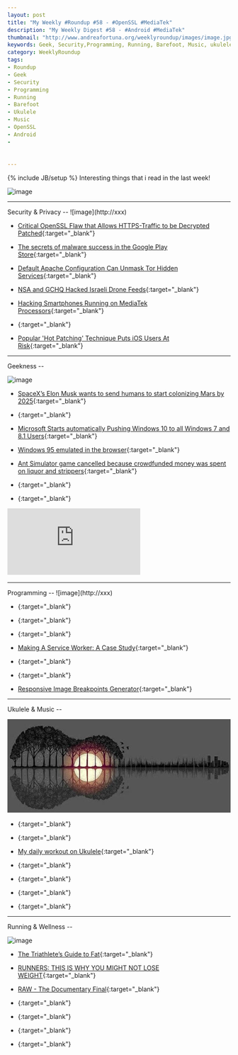 ```yaml
---
layout: post
title: "My Weekly #Roundup #58 - #OpenSSL #MediaTek"
description: "My Weekly Digest #58 - #Android #MediaTek"
thumbnail: "http://www.andreafortuna.org/weeklyroundup/images/image.jpg"
keywords: Geek, Security,Programming, Running, Barefoot, Music, ukulele, transcription, Android, MediaTek, OpenSSL
category: WeeklyRoundup
tags: 
- Roundup
- Geek
- Security
- Programming
- Running
- Barefoot
- Ukulele
- Music
- OpenSSL
- Android
- 


---
```

{% include JB/setup %}
Interesting things that i read in the last week!

![image](/weeklyroundup/images/image.jpg)
<!-- more -->
<hr/>
Security & Privacy
--
![image](http://xxx)

- [Critical OpenSSL Flaw that Allows HTTPS-Traffic to be Decrypted Patched](http://freedomhacker.net/critical-openssl-flaw-allows-https-traffic-decrypted-5022/){:target="_blank"}

- [The secrets of malware success in the Google Play Store](https://nakedsecurity.sophos.com/2016/01/30/the-secrets-of-malware-success-in-the-google-play-store/){:target="_blank"}

- [Default Apache Configuration Can Unmask Tor Hidden Services](http://thehackernews.com/2016/02/apache-tor-service-unmask.html){:target="_blank"}

- [NSA and GCHQ Hacked Israeli Drone Feeds](https://www.schneier.com/blog/archives/2016/02/nsa_and_gchq_ha.html){:target="_blank"}

- [Hacking Smartphones Running on MediaTek Processors](http://thehackernews.com/2016/02/mediatek-hacking-mobile.html){:target="_blank"}

- [](){:target="_blank"}

- [Popular 'Hot Patching' Technique Puts iOS Users At Risk](http://thehackernews.com/2016/01/ios-apps-jspatch-hack.html){:target="_blank"}


<hr/>
Geekness
--

![image](http://xxx)

- [SpaceX’s Elon Musk wants to send humans to start colonizing Mars by 2025](http://thenextweb.com/insider/2016/01/30/spacexs-elon-musk-wants-to-send-humans-to-start-colonizing-mars-by-2025/){:target="_blank"}

- [](){:target="_blank"}

- [Microsoft Starts automatically Pushing Windows 10 to all Windows 7 and 8.1 Users](http://thehackernews.com/2016/02/windows-10-upgrade.html){:target="_blank"}

- [Windows 95 emulated in the browser](https://win95.ajf.me/){:target="_blank"}

- [Ant Simulator game cancelled because crowdfunded money was spent on liquor and strippers](http://thenextweb.com/insider/2016/02/01/ant-simulator-game-cancelled-because-crowdfunded-money-was-spent-on-liquor-and-strippers/){:target="_blank"}

- [](){:target="_blank"}

- [](){:target="_blank"}

<div class="video-container">
<iframe src="https://www.youtube.com/embed/XXXXXX" frameborder="0" allowfullscreen></iframe>
</div>


<hr/>
Programming
--
![image](http://xxx)

- [](){:target="_blank"}

- [](){:target="_blank"}

- [](){:target="_blank"}

- [Making A Service Worker: A Case Study](https://www.smashingmagazine.com/2016/02/making-a-service-worker/){:target="_blank"}

- [](){:target="_blank"}

- [](){:target="_blank"}

- [Responsive Image Breakpoints Generator](http://www.responsivebreakpoints.com/){:target="_blank"}


<hr/>
Ukulele & Music
--

![UkuleleDay](/ukulele/images/UkuleleDay.jpg)

- [](){:target="_blank"}

- [](){:target="_blank"}

- [My daily workout on Ukulele](http://www.andreafortuna.org/ukulele/2016/02/01/ukulele-my-daily-workout/){:target="_blank"}

- [](){:target="_blank"}

- [](){:target="_blank"}

- [](){:target="_blank"}

- [](){:target="_blank"}


<hr/>
Running & Wellness
--

![image](http://xxx)

- [The Triathlete’s Guide to Fat](http://eu.ironman.com/triathlon/news/articles/2016/01/triathletes-guide-to-fat.aspx){:target="_blank"}

- [RUNNERS: THIS IS WHY YOU MIGHT NOT LOSE WEIGHT](https://www.runtastic.com/blog/en/sports-fitness/runners-this-is-why-you-might-not-lose-weight/){:target="_blank"}

- [RAW - The Documentary Final](https://chuffed.org/project/raw-the-documentary){:target="_blank"}

- [](){:target="_blank"}

- [](){:target="_blank"}

- [](){:target="_blank"}

- [](){:target="_blank"}

